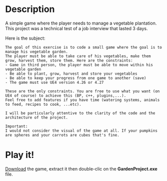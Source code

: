 # Description
A simple game where the player needs to manage a vegetable plantation.
This project was a technical test of a job interview that lasted 3 days.

Here is the subject:

```
The goal of this exercise is to code a small game where the goal is to manage his vegetable garden. 
The player must be able to take care of his vegetables, make them grow, harvest them, store them. Here are the constraints: 
- Game in third person, the player must be able to move within his vegetable garden
- Be able to plant, grow, harvest and store your vegetables
- Be able to keep your progress from one game to another (save)
- The game must use UE4 version 4.26 or 4.27

These are the only constraints. You are free to use what you want (on UE4 of course) to achieve this (BP, c++, plugins,...).
Feel free to add features if you have time (watering systems, animals to feed, recipes to cook, ...etc).

I will be particularly attentive to the clarity of the code and the architecture of the project.

Important: 
I would not consider the visual of the game at all. If your pumpkins are spheres and your carrots are cubes that's fine. 
```

# Play it!
[Download](https://github.com/Zbluu/GardenProject/releases/latest/download/GardenProjectRelease.rar) the game, extract it then double-clic on the **GardenProject.exe** file.
